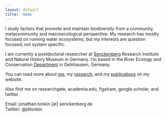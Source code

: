 ```yaml
---
layout: default
title: 'Home'
---
```


I study factors that promote and maintain biodiversity from a community, metacommunity and macroecological perspective. My research has mostly focused on running water ecosystems, but my interests are question focused, not system specific. 

I am currently a postdoctoral researcher at [Senckenberg](http://www.senckenberg.de/root/index.php?page_id=71) Research Institute and Natural History Museum in Germany. I’m based in the River Ecology and Conservation [Department](http://www.senckenberg.de/root/index.php?page_id=5217&organisation=true&institutID=1&abteilungID=26) in Gelnhausen, Germany. 

You can read more about [me](About), my [research](Research), and my [publications](Publications) on my website. 

Also find me on researchgate, academia.edu, figshare, google scholar, and twitter.

Email: jonathan.tonkin [at] senckenberg.de  
Twitter: @jdtonkin
